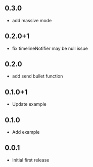 ## 0.3.0

* add massive mode

## 0.2.0+1

* fix timelineNotifier may be null issue

## 0.2.0

* add send bullet function

## 0.1.0+1

* Update example

## 0.1.0

* Add example

## 0.0.1

* Initial first release
